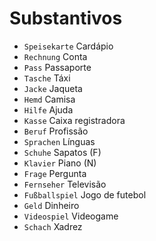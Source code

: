 # Substantivos

-   `Speisekarte` Cardápio
-   `Rechnung` Conta
-   `Pass` Passaporte
-   `Tasche` Táxi
-   `Jacke` Jaqueta
-   `Hemd` Camisa
-   `Hilfe` Ajuda
-   `Kasse` Caixa registradora
-   `Beruf` Profissão
-   `Sprachen` Línguas
-   `Schuhe` Sapatos (F)
-   `Klavier` Piano (N)
-   `Frage` Pergunta
-   `Fernseher` Televisão
-   `Fußballspiel` Jogo de futebol
-   `Geld` Dinheiro
-   `Videospiel` Videogame
-   `Schach` Xadrez
